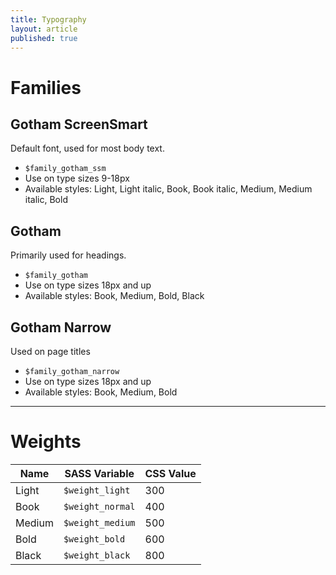 ```yaml
---
title: Typography
layout: article
published: true
---
```


# Families

## Gotham ScreenSmart

Default font, used for most body text.

- `$family_gotham_ssm`
- Use on type sizes 9-18px
- Available styles: Light, Light italic, Book, Book italic, Medium, Medium italic, Bold

## Gotham

Primarily used for headings.

- `$family_gotham`
- Use on type sizes 18px and up
- Available styles: Book, Medium, Bold, Black

## Gotham Narrow

Used on page titles

- `$family_gotham_narrow`
- Use on type sizes 18px and up
- Available styles: Book, Medium, Bold

---

# Weights

| Name | SASS Variable | CSS Value |
| ---- | ------------- | --------- |
| Light | `$weight_light` | 300 |
| Book | `$weight_normal` | 400 |
| Medium | `$weight_medium` | 500 |
| Bold | `$weight_bold` | 600 |
| Black | `$weight_black` | 800 |
